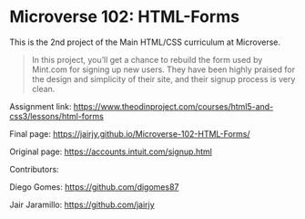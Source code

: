 # Microverse 102: HTML-Forms
This is the 2nd project of the Main HTML/CSS curriculum at Microverse.
>In this project, you’ll get a chance to rebuild the form used by Mint.com for signing up new users. They have been highly praised for the design and simplicity of their site, and their signup process is very clean.

Assignment link: https://www.theodinproject.com/courses/html5-and-css3/lessons/html-forms

Final page: https://jairjy.github.io/Microverse-102-HTML-Forms/

Original page: https://accounts.intuit.com/signup.html


Contributors:

Diego Gomes: https://github.com/digomes87

Jair Jaramillo: https://github.com/jairjy
